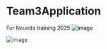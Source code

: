 # Team3Application
For Neueda training 2025
![image](https://github.com/user-attachments/assets/3f40d274-93ca-4c32-b6e6-7743bedc8a26)

![image](https://github.com/user-attachments/assets/f3bbbcd3-0a31-466f-a61a-2c9706b7338c)



